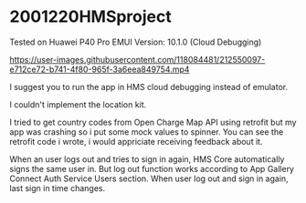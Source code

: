# 2001220HMSproject
Tested on Huawei P40 Pro EMUI Version: 10.1.0 (Cloud Debugging)


https://user-images.githubusercontent.com/118084481/212550097-e712ce72-b741-4f80-965f-3a6eea849754.mp4


I suggest you to run the app in HMS cloud debugging instead of emulator.

I couldn't implement the location kit.

I tried to get country codes from Open Charge Map API using retrofit but my app was crashing so i put some mock values to spinner. You can see the retrofit code i wrote, i would appriciate receiving feedback about it.

When an user logs out and tries to sign in again, HMS Core automatically signs the same user in. But log out function works according to App Gallery Connect Auth Service Users section. When user log out and sign in again, last sign in time changes.
